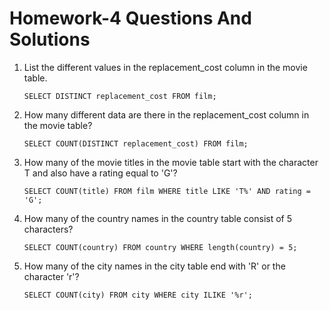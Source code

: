 # Homework-4 Questions And Solutions

1. List the different values in the replacement_cost column in the movie table.

      `SELECT DISTINCT replacement_cost FROM film;`
  
2. How many different data are there in the replacement_cost column in the movie table?

      `SELECT COUNT(DISTINCT replacement_cost) FROM film;`
  
3. How many of the movie titles in the movie table start with the character T and also have a rating equal to 'G'?

      `SELECT COUNT(title) FROM film WHERE title LIKE 'T%' AND rating = 'G';`
  
4. How many of the country names in the country table consist of 5 characters?

      `SELECT COUNT(country) FROM country WHERE length(country) = 5;`
  
6. How many of the city names in the city table end with 'R' or the character 'r'?

      `SELECT COUNT(city) FROM city WHERE city ILIKE '%r';`
